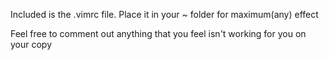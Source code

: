 Included is the .vimrc file.
Place it in your ~ folder for maximum(any) effect

Feel free to comment out anything that you feel isn't working for you on your copy

